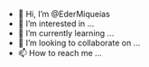 - 👋 Hi, I’m @EderMiqueias
- 👀 I’m interested in ...
- 🌱 I’m currently learning ...
- 💞️ I’m looking to collaborate on ...
- 📫 How to reach me ...

<!---
EderMiqueias/EderMiqueias is a ✨ special ✨ repository because its `README.md` (this file) appears on your GitHub profile.
You can click the Preview link to take a look at your changes.
--->
